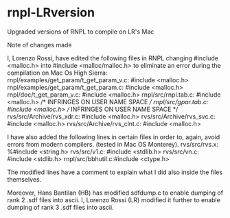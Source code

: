 # rnpl-LRversion
Upgraded versions of RNPL to compile on LR's Mac

Note of changes made

I, Lorenzo Rossi, have edited the following files in RNPL changing #include <malloc.h> into #include <malloc/malloc.h> to eliminate an error during the compilation on Mac Os High Sierra:
rnpl/examples/get_param/t_get_param_v.c: #include <malloc.h>
rnpl/examples/get_param/t_get_param.c: #include <malloc.h>
rnpl/doc/t_get_param_v.c: #include <malloc.h>
rnpl/src/rnpl.tab.c: #include <malloc.h> /* INFRINGES ON USER NAME SPACE */
rnpl/src/gpar.tab.c: #include <malloc.h> /* INFRINGES ON USER NAME SPACE */
rvs/src/Archive/rvs_xdr.c: #include <malloc.h>
rvs/src/Archive/rvs_svc.c: #include <malloc.h>
rvs/src/Archive/rvs_clnt.c: #include <malloc.h>

I have also added the following lines in certain files in order to, again, avoid errors from modern compilers. (tested in Mac OS Monterey).
rvs/src/rvs.x: %#include <string.h>
rvs/src/v1.c: #include <stdlib.h>
rvs/src/vn.c: #include <stdlib.h>
rnpl/src/bbhutil.c:#include <ctype.h>

The modified lines have a comment to explain what I did also inside the files themselves.

Moreover, Hans Bantilan (HB) has modified sdfdump.c to enable dumping of rank 2 .sdf files into ascii. I, Lorenzo Rossi (LR) modified it further to enable dumping of rank 3 .sdf files into ascii.
